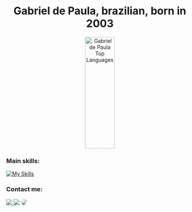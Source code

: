 <h1 align="center"; margin=0>Gabriel de Paula, brazilian, born in 2003</h1>

<!---[![Top Langs](https://github-readme-stats-git-masterrstaa-rickstaa.vercel.app/api/top-langs/?username=gaalisboa)](https://github.com/anuraghazra/github-readme-stats)-->

<div align="center">  
  <img width="40%" height="300px" src="https://github-readme-stats-git-masterrstaa-rickstaa.vercel.app/api/top-langs/?username=gaalisboa&theme=dark" alt="Gabriel de Paula Top Languages" /> 
</div>

### Main skills:
[![My Skills](https://skillicons.dev/icons?i=html,css,js,cs,dotnet,unity)](https://skillicons.dev)&nbsp;

### Contact me:
<div> 
  <a href="https://instagram.com/gabrieldps02" target="_blank"><img src="https://img.shields.io/badge/-Instagram-%23E4405F?style=for-the-badge&logo=instagram&logoColor=white"</a>
  <a href = "mailto:gaahlisboa@gmail.com"> <img src="https://img.shields.io/badge/-Gmail-%23333?style=for-the-badge&logo=gmail&logoColor=white" target="_blank"></a>
  <a href="https://www.linkedin.com/in/gabrieldpsdev" target="_blank"><img src="https://img.shields.io/badge/-LinkedIn-%230077B5?style=for-the-badge&logo=linkedin&logoColor=white" style="border-radius: 30px" target="_blank"></a>
</div>
